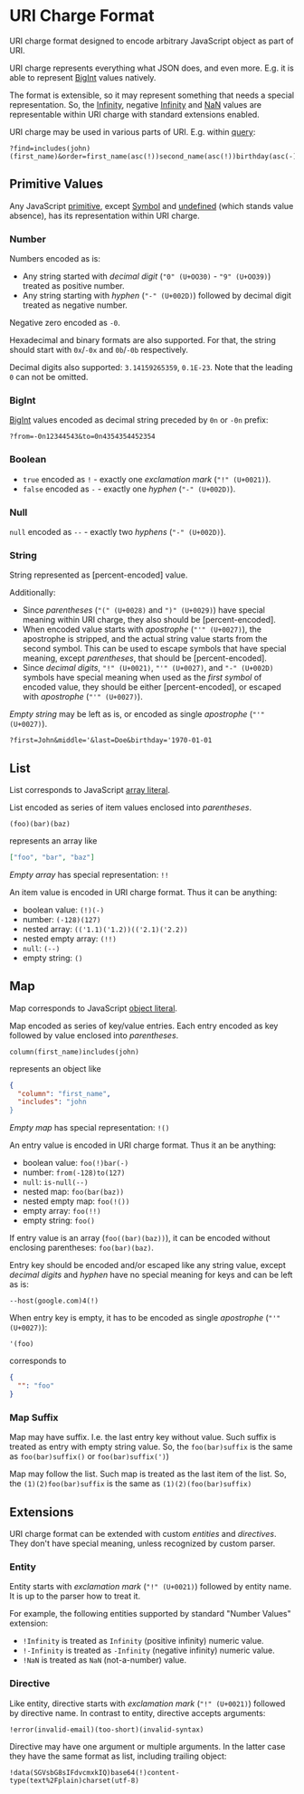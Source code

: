 # URI Charge Format

URI charge format designed to encode arbitrary JavaScript object as part of URI.

URI charge represents everything what JSON does, and even more. E.g. it is able to represent [BigInt] values natively.

The format is extensible, so it may represent something that needs a special representation. So, the [Infinity],
negative [Infinity] and [NaN] values are representable within URI charge with standard extensions enabled.

URI charge may be used in various parts of URI. E.g. within [query]:

```
?find=includes(john)(first_name)&order=first_name(asc(!))second_name(asc(!))birthday(asc(-))&range=from(10)to(20)
```

[bigint]: https://developer.mozilla.org/en-US/docs/Web/JavaScript/Reference/Global_Objects/BigInt
[infinity]: https://developer.mozilla.org/en-US/docs/Web/JavaScript/Reference/Global_Objects/Infinity
[nan]: https://developer.mozilla.org/en-US/docs/Web/JavaScript/Reference/Global_Objects/NaN
[query]: https://www.rfc-editor.org/rfc/rfc3986#section-3.4

## Primitive Values

Any JavaScript [primitive], except [Symbol] and [undefined] (which stands value absence), has its representation within
URI charge.

[primitive]: https://developer.mozilla.org/en-US/docs/Glossary/Primitive
[symbol]: https://developer.mozilla.org/en-US/docs/Web/JavaScript/Reference/Global_Objects/Symbol
[undefined]: https://developer.mozilla.org/en-US/docs/Glossary/undefined

### Number

Numbers encoded as is:

- Any string started with _decimal digit_ (`"0" (U+OO30)` - `"9" (U+OO39)`) treated as positive number.
- Any string starting with _hyphen_ (`"-" (U+002D)`) followed by decimal digit treated as negative number.

Negative zero encoded as `-0`.

Hexadecimal and binary formats are also supported. For that, the string should start with `0x`/`-0x` and `0b`/`-0b` respectively.

Decimal digits also supported: `3.14159265359`, `0.1E-23`. Note that the leading `0` can not be omitted.

### BigInt

[BigInt] values encoded as decimal string preceded by `0n` or `-0n` prefix:

```
?from=-0n12344543&to=0n4354354452354
```

### Boolean

- `true` encoded as `!` - exactly one _exclamation mark_ (`"!" (U+0021)`).
- `false` encoded as `-` - exactly one _hyphen_ (`"-" (U+002D)`).

### Null

`null` encoded as `--` - exactly two _hyphens_ (`"-" (U+002D)`).

### String

String represented as [percent-encoded] value.

Additionally:

- Since _parentheses_ (`"(" (U+0028)` and `")" (U+0029)`) have special meaning within URI charge, they also should be
  [percent-encoded].
- When encoded value starts with _apostrophe_ (`"'" (U+0027)`), the apostrophe is stripped, and the actual string value
  starts from the second symbol. This can be used to escape symbols that have special meaning, except _parentheses_,
  that should be [percent-encoded].
- Since _decimal digits_, `"!" (U+0021)`, `"'" (U+0027)`, and `"-" (U+002D)` symbols have special meaning when used as
  the _first symbol_ of encoded value, they should be either [percent-encoded], or escaped with
  _apostrophe_ (`"'" (U+0027)`).

_Empty string_ may be left as is, or encoded as single _apostrophe_ (`"'" (U+0027)`).

```
?first=John&middle='&last=Doe&birthday='1970-01-01
```

[percent=encoded]: https://www.rfc-editor.org/rfc/rfc3986#section-2.1

## List

List corresponds to JavaScript [array literal].

List encoded as series of item values enclosed into _parentheses_.

```
(foo)(bar)(baz)
```

represents an array like

```json
["foo", "bar", "baz"]
```

_Empty array_ has special representation: `!!`

An item value is encoded in URI charge format. Thus it can be anything:

- boolean value: `(!)(-)`
- number: `(-128)(127)`
- nested array: `(('1.1)('1.2))(('2.1)('2.2))`
- nested empty array: `(!!)`
- `null`: `(--)`
- empty string: `()`

[array literal]: https://developer.mozilla.org/en-US/docs/Web/JavaScript/Guide/Grammar_and_types#array_literals

## Map

Map corresponds to JavaScript [object literal].

Map encoded as series of key/value entries. Each entry encoded as key followed by value enclosed into _parentheses_.

```
column(first_name)includes(john)
```

represents an object like

```json
{
  "column": "first_name",
  "includes": "john
}
```

_Empty map_ has special representation: `!()`

An entry value is encoded in URI charge format. Thus it an be anything:

- boolean value: `foo(!)bar(-)`
- number: `from(-128)to(127)`
- `null`: `is-null(--)`
- nested map: `foo(bar(baz))`
- nested empty map: `foo(!())`
- empty array: `foo(!!)`
- empty string: `foo()`

If entry value is an array (`foo((bar)(baz))`), it can be encoded without enclosing parentheses: `foo(bar)(baz)`.

Entry key should be encoded and/or escaped like any string value, except _decimal digits_ and _hyphen_ have no special
meaning for keys and can be left as is:

```
--host(google.com)4(!)
```

When entry key is empty, it has to be encoded as single _apostrophe_ (`"'" (U+0027)`):

```
'(foo)
```

corresponds to

```json
{
  "": "foo"
}
```

[object literal]: https://developer.mozilla.org/en-US/docs/Web/JavaScript/Guide/Grammar_and_types#object_literals

### Map Suffix

Map may have suffix. I.e. the last entry key without value. Such suffix is treated as entry with empty string value.
So, the `foo(bar)suffix` is the same as `foo(bar)suffix()` or `foo(bar)suffix(')`)

Map may follow the list. Such map is treated as the last item of the list.
So, the `(1)(2)foo(bar)suffix` is the same as `(1)(2)(foo(bar)suffix)`

## Extensions

URI charge format can be extended with custom _entities_ and _directives_. They don't have special meaning, unless
recognized by custom parser.

### Entity

Entity starts with _exclamation mark_ (`"!" (U+0021)`) followed by entity name. It is up to the parser how to treat it.

For example, the following entities supported by standard "Number Values" extension:

- `!Infinity` is treated as `Infinity` (positive infinity) numeric value.
- `!-Infinity` is treated as `-Infinity` (negative infinity) numeric value.
- `!NaN` is treated as `NaN` (not-a-number) value.

### Directive

Like entity, directive starts with _exclamation mark_ (`"!" (U+0021)`) followed by directive name. In contrast to
entity, directive accepts arguments:

```
!error(invalid-email)(too-short)(invalid-syntax)
```

Directive may have one argument or multiple arguments. In the latter case they have the same format as list, including
trailing object:

```
!data(SGVsbG8sIFdvcmxkIQ)base64(!)content-type(text%2Fplain)charset(utf-8)
```
